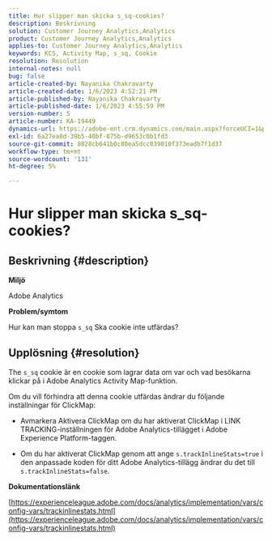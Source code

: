 ```yaml
---
title: Hur slipper man skicka s_sq-cookies?
description: Beskrivning
solution: Customer Journey Analytics,Analytics
product: Customer Journey Analytics,Analytics
applies-to: Customer Journey Analytics,Analytics
keywords: KCS, Activity Map, s_sq, Cookie
resolution: Resolution
internal-notes: null
bug: false
article-created-by: Nayanika Chakravarty
article-created-date: 1/6/2023 4:52:21 PM
article-published-by: Nayanika Chakravarty
article-published-date: 1/6/2023 4:55:59 PM
version-number: 5
article-number: KA-19449
dynamics-url: https://adobe-ent.crm.dynamics.com/main.aspx?forceUCI=1&pagetype=entityrecord&etn=knowledgearticle&id=a8f5d877-e28d-ed11-81ac-6045bd006ce9
exl-id: 6a27ea0d-39b5-40bf-875b-d9653c0b1fd3
source-git-commit: 8028cb641b0c80ea5dcc039010f373eadb7f1d37
workflow-type: tm+mt
source-wordcount: '131'
ht-degree: 5%

---
```


# Hur slipper man skicka s_sq-cookies?

## Beskrivning {#description}


<b>Miljö</b>

Adobe Analytics

<b>Problem/symtom</b>

Hur kan man stoppa `s_sq` Ska cookie inte utfärdas?


## Upplösning {#resolution}


The `s_sq` cookie är en cookie som lagrar data om var och vad besökarna klickar på i Adobe Analytics Activity Map-funktion.

Om du vill förhindra att denna cookie utfärdas ändrar du följande inställningar för ClickMap:

- Avmarkera Aktivera ClickMap om du har aktiverat ClickMap i LINK TRACKING-inställningen för Adobe Analytics-tillägget i Adobe Experience Platform-taggen.

- Om du har aktiverat ClickMap genom att ange `s.trackInlineStats=true` i den anpassade koden för ditt Adobe Analytics-tillägg ändrar du det till `s.trackInlineStats=false`.

<b>Dokumentationslänk</b>

[https://experienceleague.adobe.com/docs/analytics/implementation/vars/config-vars/trackinlinestats.html](https://experienceleague.adobe.com/docs/analytics/implementation/vars/config-vars/trackinlinestats.html)
